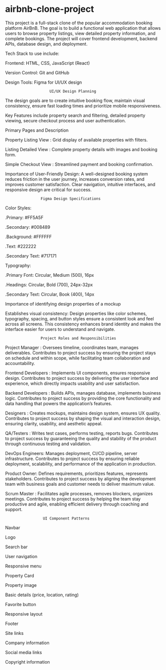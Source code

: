 # airbnb-clone-project
This project is a full-stack clone of the popular accommodation booking platform AirBnB. The goal is to build a functional web application that allows users to browse property listings, view detailed property information, and complete bookings. The project will cover frontend development, backend APIs, database design, and deployment.

Tech Stack to use include:

Frontend: HTML, CSS, JavaScript (React)

Version Control: Git and GitHub

Design Tools: Figma for UI/UX design

                        UI/UX Design Planning
The design goals are to create intuitive booking flow, maintain visual consistency, ensure fast loading times and prioritize mobile responsiveness.

Key Features include property search and filtering, detailed property viewing, secure checkout process and user authentication.

Primary Pages and Description	

Property Listing View	: Grid display of available properties with filters.

Listing Detailed View	: Complete property details with images and booking form.

Simple Checkout View : Streamlined payment and booking confirmation.

Importance of User-Friendly Design: A well-designed booking system reduces friction in the user journey, increases conversion rates, and improves customer satisfaction. Clear navigation, intuitive interfaces, and responsive design are critical for success.

                    Figma Design Specifications
Color Styles:

.Primary: #FF5A5F

.Secondary: #008489

.Background: #FFFFFF

.Text: #222222

.Secondary Text: #717171



Typography:

.Primary Font: Circular, Medium (500), 16px

.Headings: Circular, Bold (700), 24px-32px

.Secondary Text: Circular, Book (400), 14px


Importance of identifying design properties of a mockup

Establishes visual consistency: Design properties like color schemes, typography, spacing, and button styles ensure a consistent look and feel across all screens. This consistency enhances brand identity and makes the interface easier for users to understand and navigate.


                    Project Roles and Responsibilities
                    
Project Manager	: Oversees timeline, coordinates team, manages deliverables.
Contributes to project success by ensuring the project stays on schedule and within scope, while facilitating team collaboration and accountability.

Frontend Developers	: Implements UI components, ensures responsive design.
Contributes to project success by delivering the user interface and experience, which directly impacts usability and user satisfaction.

Backend Developers	: Builds APIs, manages database, implements business logic. Contributes to project success by providing the core functionality and data handling that powers the application’s features.

Designers	: Creates mockups, maintains design system, ensures UX quality. 
Contributes to project success by shaping the visual and interaction design, ensuring clarity, usability, and aesthetic appeal.

QA/Testers	: Writes test cases, performs testing, reports bugs.
Contributes to project success by guaranteeing the quality and stability of the product through continuous testing and validation.

DevOps Engineers: Manages deployment, CI/CD pipeline, server infrastructure.
Contributes to project success by ensuring reliable deployment, scalability, and performance of the application in production.

Product Owner: Defines requirements, prioritizes features, represents stakeholders. Contributes to project success by aligning the development team with business goals and customer needs to deliver maximum value.

Scrum Master : Facilitates agile processes, removes blockers, organizes meetings. Contributes to project success by helping the team stay productive and agile, enabling efficient delivery through coaching and support.



                     UI Component Patterns
Navbar

Logo

Search bar

User navigation

Responsive menu




Property Card

Property image

Basic details (price, location, rating)

Favorite button

Responsive layout




Footer

Site links

Company information

Social media links

Copyright information
